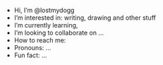 -  Hi, I’m @lostmydogg
-  I’m interested in: writing, drawing and other stuff
-  I’m currently learning, 
-  I’m looking to collaborate on ...
-  How to reach me:
-  Pronouns: ...
-  Fun fact: ...
